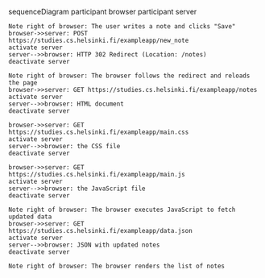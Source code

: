 sequenceDiagram
    participant browser
    participant server

    Note right of browser: The user writes a note and clicks "Save"
    browser->>server: POST https://studies.cs.helsinki.fi/exampleapp/new_note
    activate server
    server-->>browser: HTTP 302 Redirect (Location: /notes)
    deactivate server
    
    Note right of browser: The browser follows the redirect and reloads the page
    browser->>server: GET https://studies.cs.helsinki.fi/exampleapp/notes
    activate server
    server-->>browser: HTML document
    deactivate server

    browser->>server: GET https://studies.cs.helsinki.fi/exampleapp/main.css
    activate server
    server-->>browser: the CSS file
    deactivate server

    browser->>server: GET https://studies.cs.helsinki.fi/exampleapp/main.js
    activate server
    server-->>browser: the JavaScript file
    deactivate server

    Note right of browser: The browser executes JavaScript to fetch updated data
    browser->>server: GET https://studies.cs.helsinki.fi/exampleapp/data.json
    activate server
    server-->>browser: JSON with updated notes
    deactivate server

    Note right of browser: The browser renders the list of notes